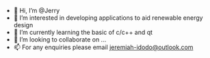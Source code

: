- 👋 Hi, I’m @Jerry
- 👀 I’m interested in developing applications to aid renewable energy design
- 🌱 I’m currently learning the basic of c/c++ and qt
- 💞️ I’m looking to collaborate on ...
- 📫 For any enquiries please email jeremiah-idodo@outlook.com

<!---
Jerry-Idodo/Jerry-Idodo is a ✨ special ✨ repository because its `README.md` (this file) appears on your GitHub profile.
You can click the Preview link to take a look at your changes.
--->
